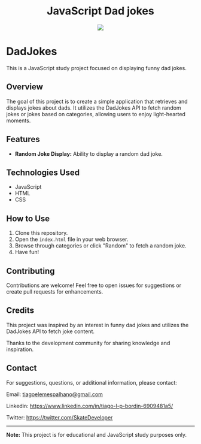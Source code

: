 <h1 align="center">
   JavaScript Dad jokes
</h1>

<p align="center">
  <img src="https://skillicons.dev/icons?i=css,javascript" />
</p>

# DadJokes

This is a JavaScript study project focused on displaying funny dad jokes.

## Overview

The goal of this project is to create a simple application that retrieves and displays jokes about dads. It utilizes the DadJokes API to fetch random jokes or jokes based on categories, allowing users to enjoy light-hearted moments.

## Features

- **Random Joke Display:** Ability to display a random dad joke.

## Technologies Used

- JavaScript
- HTML
- CSS

## How to Use

1. Clone this repository.
2. Open the `index.html` file in your web browser.
3. Browse through categories or click "Random" to fetch a random joke.
4. Have fun!

## Contributing

Contributions are welcome! Feel free to open issues for suggestions or create pull requests for enhancements.

## Credits

This project was inspired by an interest in funny dad jokes and utilizes the DadJokes API to fetch joke content.

Thanks to the development community for sharing knowledge and inspiration.

## Contact

For suggestions, questions, or additional information, please contact:

Email: tiagoelemespalhano@gmail.com

Linkedin: https://www.linkedin.com/in/tiago-l-p-bordin-6909481a5/

Twitter: https://twitter.com/SkateDeveloper

---

**Note:** This project is for educational and JavaScript study purposes only.


<!-- <p align="center">
  <img align="center" src="1.png" alt="Website">  
</p> -->
